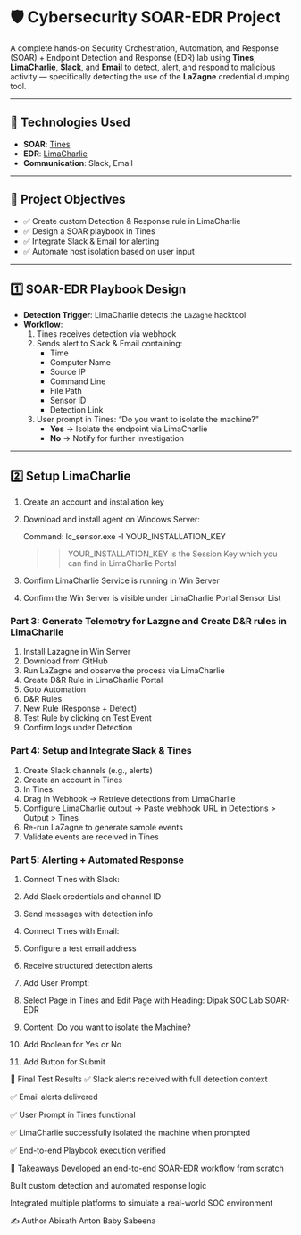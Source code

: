 # 🛡️ Cybersecurity SOAR-EDR Project

A complete hands-on Security Orchestration, Automation, and Response (SOAR) + Endpoint Detection and Response (EDR) lab using **Tines**, **LimaCharlie**, **Slack**, and **Email** to detect, alert, and respond to malicious activity — specifically detecting the use of the **LaZagne** credential dumping tool.

---

## 🔧 Technologies Used

- **SOAR**: [Tines](https://tines.com)
- **EDR**: [LimaCharlie](https://limacharlie.io)
- **Communication**: Slack, Email

---

## 🎯 Project Objectives

- ✅ Create custom Detection & Response rule in LimaCharlie
- ✅ Design a SOAR playbook in Tines
- ✅ Integrate Slack & Email for alerting
- ✅ Automate host isolation based on user input

---

## 1️⃣ SOAR-EDR Playbook Design

- **Detection Trigger**: LimaCharlie detects the `LaZagne` hacktool
- **Workflow**:
  1. Tines receives detection via webhook
  2. Sends alert to Slack & Email containing:
     - Time
     - Computer Name
     - Source IP
     - Command Line
     - File Path
     - Sensor ID
     - Detection Link
  3. User prompt in Tines: “Do you want to isolate the machine?”
     - **Yes** → Isolate the endpoint via LimaCharlie
     - **No** → Notify for further investigation

---

## 2️⃣ Setup LimaCharlie

1. Create an account and installation key  
2. Download and install agent on Windows Server:  
   
   Command:
   lc_sensor.exe -I YOUR_INSTALLATION_KEY
   >> YOUR_INSTALLATION_KEY is the Session Key which you can find in LimaCharlie Portal
  
4. Confirm LimaCharlie Service is running in Win Server
5. Confirm the Win Server is visible under LimaCharlie Portal Sensor List

### Part 3: Generate Telemetry for Lazgne and Create D&R rules in LimaCharlie

1. Install Lazagne in Win Server
2. Download from GitHub
3. Run LaZagne and observe the process via LimaCharlie
4. Create D&R Rule in LimaCharlie Portal
5. Goto Automation
6. D&R Rules
7. New Rule (Response + Detect)
8. Test Rule by clicking on Test Event
9. Confirm logs under Detection

### Part 4: Setup and Integrate Slack & Tines

1. Create Slack channels (e.g., alerts)
2. Create an account in Tines
3. In Tines:
  4. Drag in Webhook → Retrieve detections from LimaCharlie
  5. Configure LimaCharlie output → Paste webhook URL in Detections > Output > Tines
  6. Re-run LaZagne to generate sample events
  7. Validate events are received in Tines

### Part 5: Alerting + Automated Response

1. Connect Tines with Slack:
2. Add Slack credentials and channel ID
3. Send messages with detection info

4. Connect Tines with Email:
5. Configure a test email address
6. Receive structured detection alerts

7. Add User Prompt:
8. Select Page in Tines and Edit Page with Heading: Dipak SOC Lab SOAR-EDR
9. Content: Do you want to isolate the Machine?
10. Add Boolean for Yes or No
11. Add Button for Submit

🧪 Final Test Results
✅ Slack alerts received with full detection context

✅ Email alerts delivered

✅ User Prompt in Tines functional

✅ LimaCharlie successfully isolated the machine when prompted

✅ End-to-end Playbook execution verified


🧠 Takeaways
Developed an end-to-end SOAR-EDR workflow from scratch

Built custom detection and automated response logic

Integrated multiple platforms to simulate a real-world SOC environment

✍️ Author
Abisath Anton Baby Sabeena
   
   
